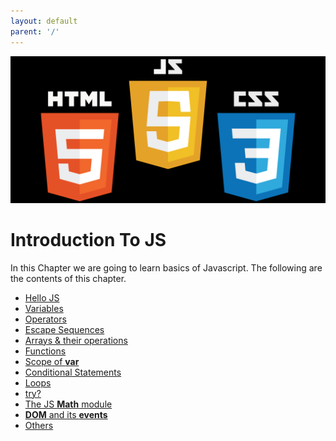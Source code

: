 ```yaml
---
layout: default
parent: '/'
---
```

![IntroImage](/contents03.png)
# Introduction To JS
In this Chapter we are going to learn basics of Javascript.
The following are the contents of this chapter.

* [Hello JS](hello_js)
* [Variables](variables)
* [Operators](operators)
* [Escape Sequences](esc_sequences)
* [Arrays & their operations](arrays_n_operations)
* [Functions](functions)
* [Scope of **var**](scope)
* [Conditional Statements](conditions)
* [Loops](loops)
* [try?](try)
* [The JS **Math** module](math)
* [**DOM** and its **events**](dom_n_events)
* [Others](others)
